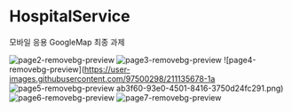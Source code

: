 # HospitalService
모바일 응용 GoogleMap 최종 과제

![page2-removebg-preview](https://user-images.githubusercontent.com/97500298/211135664-cff8005f-5cdc-4fa5-902b-088d2da6c7b9.png)
![page3-removebg-preview](https://user-images.githubusercontent.com/97500298/211135674-79526228-e798-4d2f-abae-7c165b6edca6.png)
![page4-removebg-preview](https://user-images.githubusercontent.com/97500298/211135678-1a
![page5-removebg-preview](https://user-images.githubusercontent.com/97500298/211135689-625af667-ce68-48f9-9daf-f3bd3dba3ea3.png)
ab3f60-93e0-4501-8416-3750d24fc291.png)
![page6-removebg-preview](https://user-images.githubusercontent.com/97500298/211135701-3edbd674-6a39-4252-bc08-84d127a9964d.png)
![page7-removebg-preview](https://user-images.githubusercontent.com/97500298/211135714-8f8b4931-a7c1-4c3b-b556-7964fa50c6ad.png)

